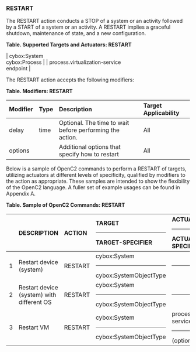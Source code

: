 ### RESTART
The RESTART action conducts a STOP of a system or an activity followed by a START of a system or an activity.
A RESTART implies a graceful shutdown, maintenance of state, and a new configuration.

**Table. Supported Targets and Actuators: RESTART**

| cybox:System<br>cybox:Process |  | process.virtualization-service<br>endpoint | 

The RESTART action accepts the following modifiers:

**Table. Modifiers: RESTART**

| Modifier | Type | Description | Target Applicability | 
| :--- | :--- | :--- | :--- | 
| delay | time | Optional.  The time to wait before performing the action. | All | 
| options |  | Additional options that specify how to restart | All | 

Below is a sample of OpenC2 commands to perform a RESTART of targets, utilizing actuators at different levels of specificity, qualified by modifiers to the action as appropriate. These samples are intended to show the flexibility of the OpenC2 language. A fuller set of example usages can be found in Appendix A.

**Table. Sample of OpenC2 Commands: RESTART**

|  | DESCRIPTION | ACTION | TARGET<hr>TARGET-SPECIFIER | ACTUATOR<hr>ACTUATOR-SPECIFIER | MODIFIER | 
| :--- | :--- | :--- | :--- | :--- | :--- | 
| 1 | Restart device (system) | RESTART | cybox:System<hr>cybox:SystemObjectType | <hr> |  | 
| 2 | Restart device (system) with different OS | RESTART | cybox:System<hr>cybox:SystemObjectType | <hr> | options, e.g. OS | 
| 3 | Restart VM | RESTART | cybox:System<hr>cybox:SystemObjectType | process.virtualization-service<hr>(optional) |  | 
